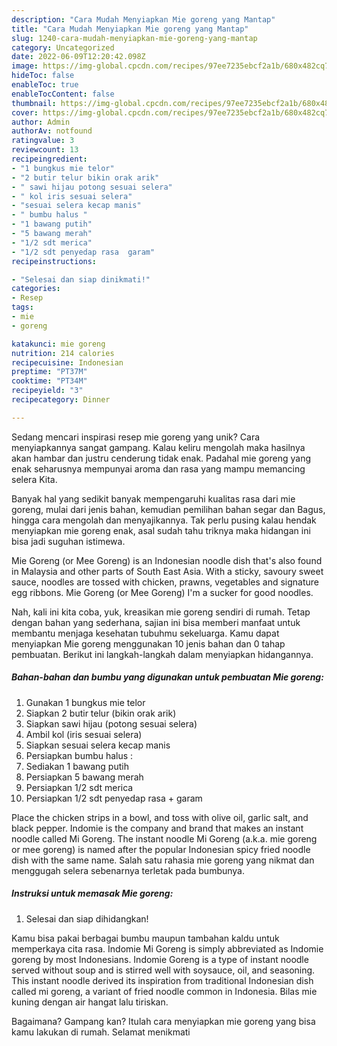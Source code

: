 ```yaml
---
description: "Cara Mudah Menyiapkan Mie goreng yang Mantap"
title: "Cara Mudah Menyiapkan Mie goreng yang Mantap"
slug: 1240-cara-mudah-menyiapkan-mie-goreng-yang-mantap
category: Uncategorized
date: 2022-06-09T12:20:42.098Z
image: https://img-global.cpcdn.com/recipes/97ee7235ebcf2a1b/680x482cq70/mie-goreng-foto-resep-utama.jpg
hideToc: false
enableToc: true
enableTocContent: false
thumbnail: https://img-global.cpcdn.com/recipes/97ee7235ebcf2a1b/680x482cq70/mie-goreng-foto-resep-utama.jpg
cover: https://img-global.cpcdn.com/recipes/97ee7235ebcf2a1b/680x482cq70/mie-goreng-foto-resep-utama.jpg
author: Admin
authorAv: notfound
ratingvalue: 3
reviewcount: 13
recipeingredient:
- "1 bungkus mie telor"
- "2 butir telur bikin orak arik"
- " sawi hijau potong sesuai selera"
- " kol iris sesuai selera"
- "sesuai selera kecap manis"
- " bumbu halus "
- "1 bawang putih"
- "5 bawang merah"
- "1/2 sdt merica"
- "1/2 sdt penyedap rasa  garam"
recipeinstructions:

- "Selesai dan siap dinikmati!"
categories:
- Resep
tags:
- mie
- goreng

katakunci: mie goreng 
nutrition: 214 calories
recipecuisine: Indonesian
preptime: "PT37M"
cooktime: "PT34M"
recipeyield: "3"
recipecategory: Dinner

---
```





Sedang mencari inspirasi resep mie goreng yang unik? Cara menyiapkannya sangat gampang. Kalau keliru mengolah maka hasilnya akan hambar dan justru cenderung tidak enak. Padahal mie goreng yang enak seharusnya mempunyai aroma dan rasa yang mampu memancing selera Kita.





Banyak hal yang sedikit banyak mempengaruhi kualitas rasa dari mie goreng, mulai dari jenis bahan, kemudian pemilihan bahan segar dan Bagus, hingga cara mengolah dan menyajikannya. Tak perlu pusing kalau hendak menyiapkan mie goreng enak,      asal sudah tahu triknya maka hidangan ini bisa jadi suguhan istimewa.














Mie Goreng (or Mee Goreng) is an Indonesian noodle dish that&#39;s also found in Malaysia and other parts of South East Asia. With a sticky, savoury sweet sauce, noodles are tossed with chicken, prawns, vegetables and signature egg ribbons. Mie Goreng (or Mee Goreng) I&#39;m a sucker for good noodles.






Nah, kali ini kita coba, yuk, kreasikan mie goreng sendiri di rumah. Tetap dengan bahan yang sederhana, sajian ini bisa memberi manfaat untuk membantu menjaga kesehatan tubuhmu sekeluarga. Kamu dapat menyiapkan Mie goreng menggunakan 10 jenis bahan dan 0 tahap pembuatan. Berikut ini langkah-langkah dalam menyiapkan hidangannya.

<!--inarticleads1-->

##### Bahan-bahan dan bumbu yang digunakan untuk pembuatan Mie goreng:

1. Gunakan 1 bungkus mie telor
1. Siapkan 2 butir telur (bikin orak arik)
1. Siapkan  sawi hijau (potong sesuai selera)
1. Ambil  kol (iris sesuai selera)
1. Siapkan sesuai selera kecap manis
1. Persiapkan  bumbu halus :
1. Sediakan 1 bawang putih
1. Persiapkan 5 bawang merah
1. Persiapkan 1/2 sdt merica
1. Persiapkan 1/2 sdt penyedap rasa + garam


Place the chicken strips in a bowl, and toss with olive oil, garlic salt, and black pepper. Indomie is the company and brand that makes an instant noodle called Mi Goreng. The instant noodle Mi Goreng (a.k.a. mie goreng or mee goreng) is named after the popular Indonesian spicy fried noodle dish with the same name. Salah satu rahasia mie goreng yang nikmat dan menggugah selera sebenarnya terletak pada bumbunya. 

<!--inarticleads2-->

##### Instruksi untuk memasak Mie goreng:


1. Selesai dan siap dihidangkan!

Kamu bisa pakai berbagai bumbu maupun tambahan kaldu untuk memperkaya cita rasa. Indomie Mi Goreng is simply abbreviated as Indomie goreng by most Indonesians. Indomie Goreng is a type of instant noodle served without soup and is stirred well with soysauce, oil, and seasoning. This instant noodle derived its inspiration from traditional Indonesian dish called mi goreng, a variant of fried noodle common in Indonesia. Bilas mie kuning dengan air hangat lalu tiriskan. 

Bagaimana? Gampang kan? Itulah cara menyiapkan mie goreng yang bisa kamu lakukan di rumah. Selamat menikmati
